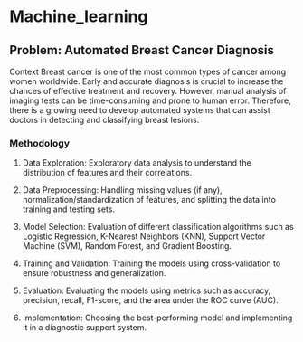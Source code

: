 # Machine_learning
## Problem: Automated Breast Cancer Diagnosis
Context
Breast cancer is one of the most common types of cancer among women worldwide. Early and accurate diagnosis is crucial to increase the chances of effective treatment and recovery. However, manual analysis of imaging tests can be time-consuming and prone to human error. Therefore, there is a growing need to develop automated systems that can assist doctors in detecting and classifying breast lesions.
### Methodology

  1. Data Exploration: Exploratory data analysis to understand the distribution of features and their correlations.

  2. Data Preprocessing: Handling missing values (if any), normalization/standardization of features, and splitting the data into training and testing sets.

  3. Model Selection: Evaluation of different classification algorithms such as Logistic Regression, K-Nearest Neighbors (KNN), Support Vector Machine (SVM), Random Forest, and Gradient Boosting.

  4. Training and Validation: Training the models using cross-validation to ensure robustness and generalization.

  5. Evaluation: Evaluating the models using metrics such as accuracy, precision, recall, F1-score, and the area under the ROC curve (AUC).

  6. Implementation: Choosing the best-performing model and implementing it in a diagnostic support system.
